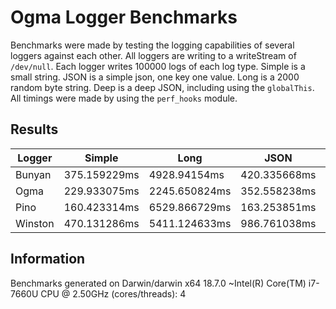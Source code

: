 # Ogma Logger Benchmarks

Benchmarks were made by testing the logging capabilities of several loggers against each other. All loggers are writing to a writeStream of `/dev/null`. Each logger writes 100000 logs of each log type. Simple is a small string. JSON is a simple json, one key one value. Long is a 2000 random byte string. Deep is a deep JSON, including using the `globalThis`. All timings were made by using the `perf_hooks` module.

## Results

| Logger | Simple | Long | JSON | Deep |
| --- | --- | --- | --- | --- |
| Bunyan | 375.159229ms | 4928.94154ms | 420.335668ms | 458.811827ms |
| Ogma | 229.933075ms | 2245.650824ms | 352.558238ms | 391.385758ms |
| Pino | 160.423314ms | 6529.866729ms | 163.253851ms | 443.295177ms |
| Winston | 470.131286ms | 5411.124633ms | 986.761038ms | 501.628974ms |

## Information

Benchmarks generated on Darwin/darwin x64 18.7.0 ~Intel(R) Core(TM) i7-7660U CPU @ 2.50GHz (cores/threads): 4
